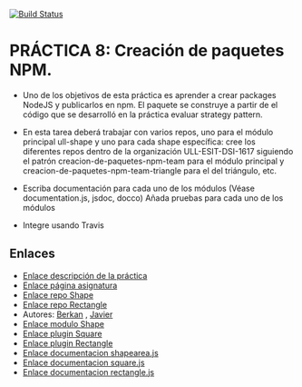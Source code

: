 [![Build Status](https://travis-ci.com/ULL-ESIT-DSI-1617/creacion-de-paquetes-npm-berkan-javier-square.svg?token=4bxTspp6bziFqEzUesyb&branch=master)](https://travis-ci.com/ULL-ESIT-DSI-1617/creacion-de-paquetes-npm-berkan-javier-square)

# PRÁCTICA 8: Creación de paquetes NPM.

* Uno de los objetivos de esta práctica es aprender a crear packages NodeJS y publicarlos en npm. El paquete se construye a partir de el código que se desarrolló en la práctica evaluar strategy pattern.

* En esta tarea deberá trabajar con varios repos, uno para el módulo principal ull-shape y uno para cada shape específica: cree los diferentes repos dentro de la organización ULL-ESIT-DSI-1617 siguiendo el patrón creacion-de-paquetes-npm-team para el módulo principal y creacion-de-paquetes-npm-team-triangle para el del triángulo, etc.

* Escriba documentación para cada uno de los módulos (Véase documentation.js, jsdoc, docco)
Añada pruebas para cada uno de los módulos

* Integre usando Travis


## Enlaces

* [Enlace descripción de la práctica](https://casianorodriguezleon.gitbooks.io/ull-esit-1617/content/apuntes/nodejspackages.md)
* [Enlace página asignatura](https://campusvirtual.ull.es/1617/course/view.php?id=1136)
* [Enlace repo Shape](https://github.com/ULL-ESIT-DSI-1617/creacion-de-paquetes-npm-berkan-javier-35l1-1)
* [Enlace repo Rectangle](https://github.com/ULL-ESIT-DSI-1617/creacion-de-paquetes-npm-berkan-javier-rectangle)
* Autores: [Berkan](https://berkanrhdz.github.io) , [Javier](https://javiergonher.github.io/)
* [Enlace modulo Shape](https://www.npmjs.com/package/@ull-berkan-javier/ull-shape)
* [Enlace plugin Square](https://www.npmjs.com/package/@ull-berkan-javier/ull-shape-square)
* [Enlace plugin Rectangle](https://www.npmjs.com/package/@ull-berkan-javier/ull-rectangle)
* [Enlace documentacion shapearea.js](https://ull-esit-dsi-1617.github.io/creacion-de-paquetes-npm-berkan-javier-35l1-1/)
* [Enlace documentacion square.js](https://ull-esit-dsi-1617.github.io/creacion-de-paquetes-npm-berkan-javier-square/)
* [Enlace documentacion rectangle.js](https://ull-esit-dsi-1617.github.io/creacion-de-paquetes-npm-berkan-javier-rectangle/)